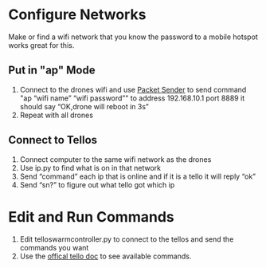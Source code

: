 # Configure Networks
Make or find a wifi network that you know the password to a mobile hotspot works great for this.

## Put in "ap" Mode
1. Connect to the drones wifi and use [Packet Sender](https://packetsender.com/download#show) to send command "ap “wifi name” “wifi password”" to address 192.168.10.1 port 8889 it should say “OK,drone will reboot in 3s”
2. Repeat with all drones 

## Connect to Tellos
1. Connect computer to the same wifi network as the drones 
2. Use ip.py to find what is on in that network
3. Send “command” each ip that is online and if it is a tello it will reply “ok”
4. Send “sn?” to figure out what tello got which ip

# Edit and Run Commands
1. Edit telloswarmcontroller.py to connect to the tellos and send the commands you want
2. Use the [offical tello doc](https://dl-cdn.ryzerobotics.com/downloads/Tello/Tello%20SDK%202.0%20User%20Guide.pdf) to see available commands.
